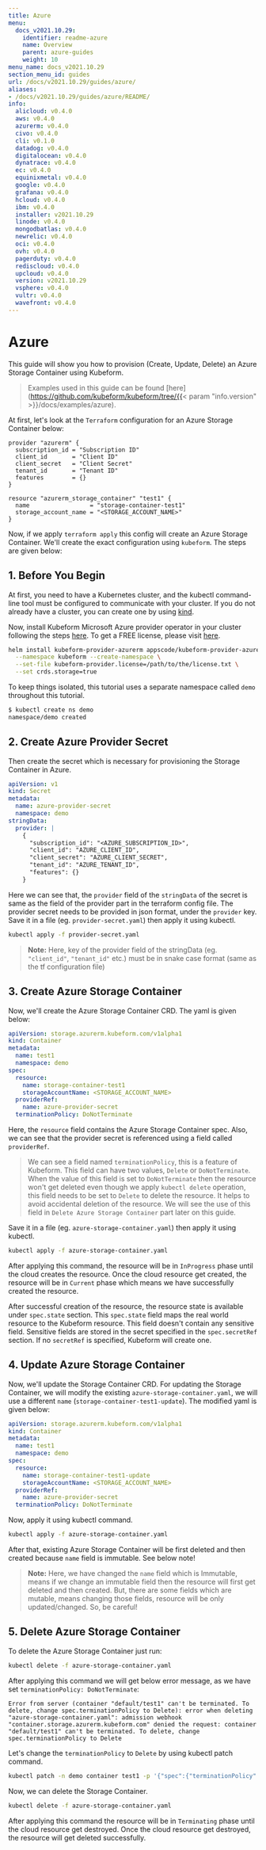 ```yaml
---
title: Azure
menu:
  docs_v2021.10.29:
    identifier: readme-azure
    name: Overview
    parent: azure-guides
    weight: 10
menu_name: docs_v2021.10.29
section_menu_id: guides
url: /docs/v2021.10.29/guides/azure/
aliases:
- /docs/v2021.10.29/guides/azure/README/
info:
  alicloud: v0.4.0
  aws: v0.4.0
  azurerm: v0.4.0
  civo: v0.4.0
  cli: v0.1.0
  datadog: v0.4.0
  digitalocean: v0.4.0
  dynatrace: v0.4.0
  ec: v0.4.0
  equinixmetal: v0.4.0
  google: v0.4.0
  grafana: v0.4.0
  hcloud: v0.4.0
  ibm: v0.4.0
  installer: v2021.10.29
  linode: v0.4.0
  mongodbatlas: v0.4.0
  newrelic: v0.4.0
  oci: v0.4.0
  ovh: v0.4.0
  pagerduty: v0.4.0
  rediscloud: v0.4.0
  upcloud: v0.4.0
  version: v2021.10.29
  vsphere: v0.4.0
  vultr: v0.4.0
  wavefront: v0.4.0
---
```


# Azure

This guide will show you how to provision (Create, Update, Delete) an Azure Storage Container using Kubeform.

> Examples used in this guide can be found [here](https://github.com/kubeform/kubeform/tree/{{< param "info.version" >}}/docs/examples/azure).

At first, let's look at the `Terraform` configuration for an Azure Storage Container below:

```
provider "azurerm" {
  subscription_id = "Subscription ID"
  client_id       = "Client ID"
  client_secret   = "Client Secret"
  tenant_id       = "Tenant ID"
  features        = {}
}

resource "azurerm_storage_container" "test1" {
  name                 = "storage-container-test1"
  storage_account_name = "<STORAGE_ACCOUNT_NAME>"
}
```

Now, if we apply `terraform apply` this config will create an Azure Storage Container. We'll create the exact configuration using `kubeform`. The steps are given below:

## 1. Before You Begin

At first, you need to have a Kubernetes cluster, and the kubectl command-line tool must be configured to communicate with your cluster. If you do not already have a cluster, you can create one by using [kind](https://kind.sigs.k8s.io/docs/user/quick-start/).

Now, install Kubeform Microsoft Azure provider operator in your cluster following the steps [here](/docs/v2021.10.29/setup/README). To get a FREE license, please visit [here](https://license-issuer.appscode.com/?p=kubeform-community).

```bash
helm install kubeform-provider-azurerm appscode/kubeform-provider-azurerm \
  --namespace kubeform --create-namespace \
  --set-file kubeform-provider.license=/path/to/the/license.txt \
  --set crds.storage=true
```

To keep things isolated, this tutorial uses a separate namespace called `demo` throughout this tutorial.

```bash
$ kubectl create ns demo
namespace/demo created
```

## 2. Create Azure Provider Secret

Then create the secret which is necessary for provisioning the Storage Container in Azure.

```yaml
apiVersion: v1
kind: Secret
metadata:
  name: azure-provider-secret
  namespace: demo
stringData:
  provider: |
    {
      "subscription_id": "<AZURE_SUBSCRIPTION_ID>",
      "client_id": "AZURE_CLIENT_ID",
      "client_secret": "AZURE_CLIENT_SECRET",
      "tenant_id": "AZURE_TENANT_ID",
      "features": {}
    }
```

Here we can see that, the `provider` field of the `stringData` of the secret is same as the field of the provider part in the terraform config file. The provider secret needs to be provided in json format, under the `provider` key. Save it in a file (eg. `provider-secret.yaml`) then apply it using kubectl.

```bash
kubectl apply -f provider-secret.yaml
```

> **Note:** Here, key of the provider field of the stringData (eg. `"client_id"`, `"tenant_id"` etc.) must be in snake case format (same as the tf configuration file)

## 3. Create Azure Storage Container

Now, we'll create the Azure Storage Container CRD. The yaml is given below:

```yaml
apiVersion: storage.azurerm.kubeform.com/v1alpha1
kind: Container
metadata:
  name: test1
  namespace: demo
spec:
  resource:
    name: storage-container-test1
    storageAccountName: <STORAGE_ACCOUNT_NAME>
  providerRef:
    name: azure-provider-secret
  terminationPolicy: DoNotTerminate
```

Here, the `resource` field contains the Azure Storage Container spec. Also, we can see that the provider secret is referenced using a field called `providerRef`.

> We can see a field named `terminationPolicy`, this is a feature of Kubeform. This field can have two values, `Delete` or `DoNotTerminate`. When the value of this field is set to `DoNotTerminate` then the resource won't get deleted even though we apply `kubectl delete` operation, this field needs to be set to `Delete` to delete the resource. It helps to avoid accidental deletion of the resource. We will see the use of this field in `Delete Azure Storage Container` part later on this guide.

Save it in a file (eg. `azure-storage-container.yaml`) then apply it using kubectl.

```bash
kubectl apply -f azure-storage-container.yaml
```

After applying this command, the resource will be in `InProgress` phase until the cloud creates the resource. Once the cloud resource get created, the resource will be in `Current` phase which means we have successfully created the resource.

After successful creation of the resource, the resource state is available under `spec.state` section. This `spec.state` field maps the real world resource to the Kubeform resource. This field doesn't contain any sensitive field. Sensitive fields are stored in the secret specified in the `spec.secretRef` section. If no `secretRef` is specified, Kubeform will create one.

## 4. Update Azure Storage Container

Now, we'll update the Storage Container CRD. For updating the Storage Container, we will modify the existing `azure-storage-container.yaml`, we will use a different `name` (`storage-container-test1-update`). The modified yaml is given below:

```yaml
apiVersion: storage.azurerm.kubeform.com/v1alpha1
kind: Container
metadata:
  name: test1
  namespace: demo
spec:
  resource:
    name: storage-container-test1-update
    storageAccountName: <STORAGE_ACCOUNT_NAME>
  providerRef:
    name: azure-provider-secret
  terminationPolicy: DoNotTerminate
```

Now, apply it using kubectl command.

```bash
kubectl apply -f azure-storage-container.yaml
```

After that, existing Azure Storage Container will be first deleted and then created because `name` field is immutable. See below note!

> **Note:** Here, we have changed the `name` field which is Immutable, means if we change an immutable field then the resource will first get deleted and then created. But, there are some fields which are mutable, means changing those fields, resource will be only updated/changed. So, be careful!

## 5. Delete Azure Storage Container

To delete the Azure Storage Container just run:

```bash
kubectl delete -f azure-storage-container.yaml
```

After applying this command we will get below error message, as we have set `terminationPolicy: DoNotTerminate`:

```text
Error from server (container "default/test1" can't be terminated. To delete, change spec.terminationPolicy to Delete): error when deleting "azure-storage-container.yaml": admission webhook "container.storage.azurerm.kubeform.com" denied the request: container "default/test1" can't be terminated. To delete, change spec.terminationPolicy to Delete
```

Let's change the `terminationPolicy` to `Delete` by using kubectl patch command.

```bash
kubectl patch -n demo container test1 -p '{"spec":{"terminationPolicy":"Delete"}}' --type="merge"
```

Now, we can delete the Storage Container.

```bash
kubectl delete -f azure-storage-container.yaml
```

After applying this command the resource will be in `Terminating` phase until the cloud resource get destroyed. Once the cloud resource get destroyed, the resource will get deleted successfully.
